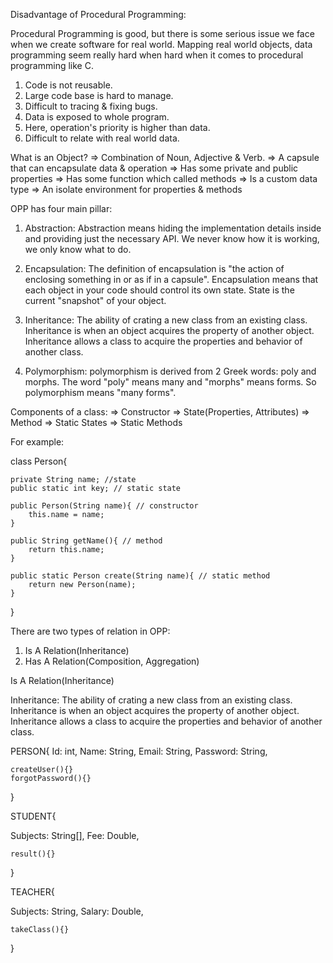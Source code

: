 <!-- ! Whatever you can see near beside you is an object -->

Disadvantage of Procedural Programming:

Procedural Programming is good, but there is some serious issue we face when we create software for real world. Mapping real world objects, data programming seem really hard when hard when it comes to procedural programming like C.

1. Code is not reusable.
2. Large code base is hard to manage.
3. Difficult to tracing & fixing bugs.
4. Data is exposed to whole program.
5. Here, operation's priority is higher than data.
6. Difficult to relate with real world data.

<!-- ! Class is a Blueprint to create multiple Object -->

What is an Object?
=> Combination of Noun, Adjective & Verb.
=> A capsule that can encapsulate data & operation
=> Has some private and public properties
=> Has some function which called methods
=> Is a custom data type
=> An isolate environment for properties & methods

<!-- ! Finding Objects, It's Properties and Methods are the main mechanism of learning Object Oriented Programming -->

<!-- ! Things that are important in OPP -->

<!-- But Object is not everything -->

OPP has four main pillar:

1. Abstraction: Abstraction means hiding the implementation details inside and providing just the necessary API. We never know how it is working, we only know what to do.

2. Encapsulation: The definition of encapsulation is "the action of enclosing something in or as if in a capsule". Encapsulation means that each object in your code should control its own state. State is the current "snapshot" of your object.

3. Inheritance: The ability of crating a new class from an existing class. Inheritance is when an object acquires the property of another object. Inheritance allows a class to acquire the properties and behavior of another class.

4. Polymorphism: polymorphism is derived from 2 Greek words: poly and morphs. The word "poly" means many and "morphs" means forms. So polymorphism means "many forms".

<!-- ! To implement abstraction we need to learn about encapsulation properly. -->

Components of a class:
=> Constructor
=> State(Properties, Attributes)
=> Method
=> Static States
=> Static Methods

For example:

class Person{

    private String name; //state
    public static int key; // static state

    public Person(String name){ // constructor
        this.name = name;
    }

    public String getName(){ // method
        return this.name;
    }

    public static Person create(String name){ // static method
        return new Person(name);
    }

}

<!-- ! Encapsulation means that each object in your code should control its own state. -->

<!-- * True Relationship With Object -->

There are two types of relation in OPP:

1. Is A Relation(Inheritance)
2. Has A Relation(Composition, Aggregation)

Is A Relation(Inheritance)

Inheritance: The ability of crating a new class from an existing class. Inheritance is when an object acquires the property of another object. Inheritance allows a class to acquire the properties and behavior of another class.

PERSON{
Id: int,
Name: String,
Email: String,
Password: String,

    createUser(){}
    forgotPassword(){}

}

STUDENT{

<!-- This properties are common in PERSON Class -->

<!-- Id: int,
Name: String,
Email: String,
Password: String, -->

Subjects: String[],
Fee: Double,

<!-- This Method are common in PERSON Class -->
<!-- createUser(){}
    forgotPassword(){} -->

    result(){}

}

TEACHER{

<!-- This properties are common in PERSON Class -->

<!-- Id: int,
Name: String,
Email: String,
Password: String, -->

Subjects: String,
Salary: Double,

<!-- This Method are common in PERSON Class -->
<!-- createUser(){}
    forgotPassword(){} -->

    takeClass(){}

}

<!-- ! Inheritance means, Is A Relationship -->
